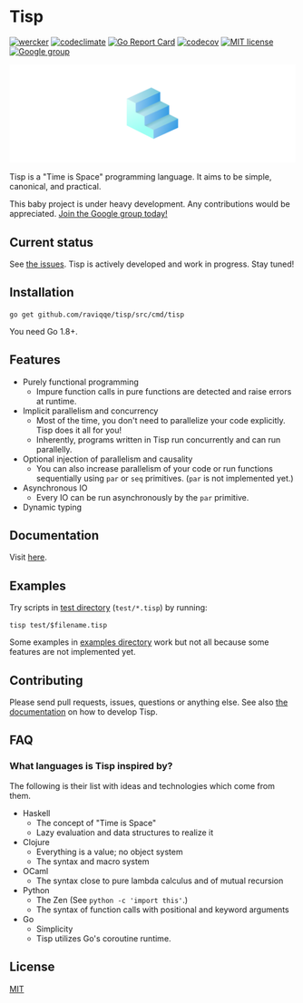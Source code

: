 # Tisp

[![wercker](https://img.shields.io/wercker/ci/wercker/docs.svg?style=flat-square)](https://app.wercker.com/raviqqe/tisp/runs)
[![codeclimate](https://img.shields.io/codeclimate/github/kabisaict/flow.svg?style=flat-square)](https://codeclimate.com/github/raviqqe/tisp)
[![Go Report Card](https://goreportcard.com/badge/github.com/raviqqe/tisp?style=flat-square)](https://goreportcard.com/report/github.com/raviqqe/tisp)
[![codecov](https://img.shields.io/codecov/c/github/raviqqe/tisp.svg?style=flat-square)](https://codecov.io/gh/raviqqe/tisp)
[![MIT license](https://img.shields.io/badge/license-MIT-blue.svg?style=flat-square)](https://opensource.org/licenses/MIT)
[![Google group](https://img.shields.io/badge/join-us-ff69b4.svg?style=flat-square)](https://groups.google.com/forum/#!forum/tisp-aliens)

![logo](img/front.png)

Tisp is a "Time is Space" programming language.
It aims to be simple, canonical, and practical.

This baby project is under heavy development.
Any contributions would be appreciated.
[Join the Google group today!](https://groups.google.com/forum/#!forum/tisp-aliens)

## Current status

See [the issues](https://github.com/raviqqe/tisp/issues).
Tisp is actively developed and work in progress.
Stay tuned!

## Installation

```
go get github.com/raviqqe/tisp/src/cmd/tisp
```

You need Go 1.8+.

## Features

- Purely functional programming
  - Impure function calls in pure functions are detected and raise errors at
    runtime.
- Implicit parallelism and concurrency
  - Most of the time, you don't need to parallelize your code explicitly.
    Tisp does it all for you!
  - Inherently, programs written in Tisp run concurrently and can run
    parallelly.
- Optional injection of parallelism and causality
  - You can also increase parallelism of your code or run functions
    sequentially using `par` or `seq` primitives.
    (`par` is not implemented yet.)
- Asynchronous IO
  - Every IO can be run asynchronously by the `par` primitive.
- Dynamic typing

## Documentation

Visit [here](https://raviqqe.github.io/tisp/).

## Examples

Try scripts in [test directory](test) (`test/*.tisp`) by running:

```
tisp test/$filename.tisp
```

Some examples in [examples directory](examples) work but not all because
some features are not implemented yet.

## Contributing

Please send pull requests, issues, questions or anything else.
See also [the documentation](https://raviqqe.github.io/tisp/for_developers/)
on how to develop Tisp.

## FAQ

### What languages is Tisp inspired by?

The following is their list with ideas and technologies which come from them.

- Haskell
  - The concept of "Time is Space"
  - Lazy evaluation and data structures to realize it
- Clojure
  - Everything is a value; no object system
  - The syntax and macro system
- OCaml
  - The syntax close to pure lambda calculus and of mutual recursion
- Python
  - The Zen (See `python -c 'import this'`.)
  - The syntax of function calls with positional and keyword arguments
- Go
  - Simplicity
  - Tisp utilizes Go's coroutine runtime.

## License

[MIT](LICENSE)
